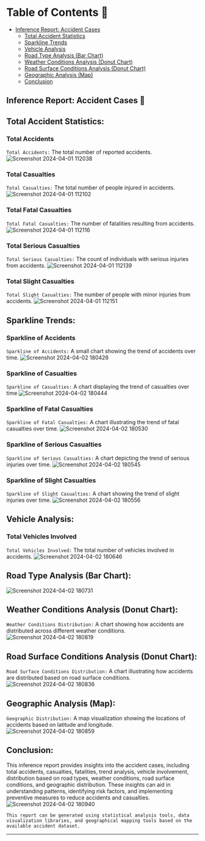 # Table of Contents 📍
- [Inference Report: Accident Cases](#inference-report-accident-cases)
  - [Total Accident Statistics](#total-accident-statistics)
  - [Sparkline Trends](#sparkline-trends)
  - [Vehicle Analysis](#vehicle-analysis)
  - [Road Type Analysis (Bar Chart)](#road-type-analysis-bar-chart)
  - [Weather Conditions Analysis (Donut Chart)](#weather-conditions-analysis-donut-chart)
  - [Road Surface Conditions Analysis (Donut Chart)](#road-surface-conditions-analysis-donut-chart)
  - [Geographic Analysis (Map)](#geographic-analysis-map)
  - [Conclusion](#conclusion)

## Inference Report: Accident Cases 📖

## Total Accident Statistics: 
### Total Accidents
`Total Accidents:` The total number of reported accidents.
![Screenshot 2024-04-01 112038](https://github.com/Siva-Subramaniam-DS/Tableau-Visualization-Accident-Case/assets/138869164/5e0f1e89-96d2-4b81-8b64-c4d00e494ac7)

### Total Casualties
`Total Casualties:` The total number of people injured in accidents.
![Screenshot 2024-04-01 112102](https://github.com/Siva-Subramaniam-DS/Tableau-Visualization-Accident-Case/assets/138869164/af3044d1-1464-4956-9a89-354cb15ca3a2)

### Total Fatal Casualties
`Total Fatal Casualties:` The number of fatalities resulting from accidents.
![Screenshot 2024-04-01 112116](https://github.com/Siva-Subramaniam-DS/Tableau-Visualization-Accident-Case/assets/138869164/6548ab6c-2960-4891-a93b-3ef299601df9)

### Total Serious Casualties
`Total Serious Casualties:` The count of individuals with serious injuries from accidents.
![Screenshot 2024-04-01 112139](https://github.com/Siva-Subramaniam-DS/Tableau-Visualization-Accident-Case/assets/138869164/8202615c-c996-4774-93a4-add35676cbaa)

### Total Slight Casualties
`Total Slight Casualties:` The number of people with minor injuries from accidents.
![Screenshot 2024-04-01 112151](https://github.com/Siva-Subramaniam-DS/Tableau-Visualization-Accident-Case/assets/138869164/20dc72cf-6382-4d75-8955-2881bcc0be47)

## Sparkline Trends:
### Sparkline of Accidents
`Sparkline of Accidents:` A small chart showing the trend of accidents over time.
![Screenshot 2024-04-02 180426](https://github.com/Siva-Subramaniam-DS/Tableau-Visualization-Accident-Case/assets/138869164/25e038ff-5f75-4199-9097-96869eac921a)

### Sparkline of Casualties
`Sparkline of Casualties:` A chart displaying the trend of casualties over time
![Screenshot 2024-04-02 180444](https://github.com/Siva-Subramaniam-DS/Tableau-Visualization-Accident-Case/assets/138869164/05e3a6fc-5c12-4abb-96a6-74383c1fba54)

### Sparkline of Fatal Casualties
`Sparkline of Fatal Casualties:` A chart illustrating the trend of fatal casualties over time.
![Screenshot 2024-04-02 180530](https://github.com/Siva-Subramaniam-DS/Tableau-Visualization-Accident-Case/assets/138869164/6c009f23-736f-4347-b90f-43abf47cdd97)

### Sparkline of Serious Casualties
`Sparkline of Serious Casualties:` A chart depicting the trend of serious injuries over time.
![Screenshot 2024-04-02 180545](https://github.com/Siva-Subramaniam-DS/Tableau-Visualization-Accident-Case/assets/138869164/2af7acb6-23cc-4a98-9314-440e45017e1e)

### Sparkline of Slight Casualties
`Sparkline of Slight Casualties:` A chart showing the trend of slight injuries over time.
![Screenshot 2024-04-02 180556](https://github.com/Siva-Subramaniam-DS/Tableau-Visualization-Accident-Case/assets/138869164/2e03b1ab-a244-4e5c-aa08-a5cad0a2b8ae)

## Vehicle Analysis:
### Total Vehicles Involved
`Total Vehicles Involved:` The total number of vehicles involved in accidents.
![Screenshot 2024-04-02 180646](https://github.com/Siva-Subramaniam-DS/Tableau-Visualization-Accident-Case/assets/138869164/77669aca-7945-4ca8-b84a-b647f9366083)

## Road Type Analysis (Bar Chart):
![Screenshot 2024-04-02 180731](https://github.com/Siva-Subramaniam-DS/Tableau-Visualization-Accident-Case/assets/138869164/3c4b32de-3eff-40b1-bc0b-d250d2b72cfc)

## Weather Conditions Analysis (Donut Chart):
`Weather Conditions Distribution:` A chart showing how accidents are distributed across different weather conditions.
![Screenshot 2024-04-02 180819](https://github.com/Siva-Subramaniam-DS/Tableau-Visualization-Accident-Case/assets/138869164/df79fd17-0e70-4121-9461-420312139554)

## Road Surface Conditions Analysis (Donut Chart):
`Road Surface Conditions Distribution:` A chart illustrating how accidents are distributed based on road surface conditions.
![Screenshot 2024-04-02 180836](https://github.com/Siva-Subramaniam-DS/Tableau-Visualization-Accident-Case/assets/138869164/186a240e-cafd-4c09-ae1b-ede79e9bcc0c)

## Geographic Analysis (Map):
`Geographic Distribution:` A map visualization showing the locations of accidents based on latitude and longitude.
![Screenshot 2024-04-02 180859](https://github.com/Siva-Subramaniam-DS/Tableau-Visualization-Accident-Case/assets/138869164/7b8e21e4-7716-427f-a7dc-42a976d92cf5)

## Conclusion:
This inference report provides insights into the accident cases, including total accidents, casualties, fatalities, trend analysis, vehicle involvement, distribution based on road types, weather conditions, road surface conditions, and geographic distribution. These insights can aid in understanding patterns, identifying risk factors, and implementing preventive measures to reduce accidents and casualties.
![Screenshot 2024-04-02 180940](https://github.com/Siva-Subramaniam-DS/Tableau-Visualization-Accident-Case/assets/138869164/5bd7eee8-84cb-4b3b-8447-ad1c5f7cf97f)

`This report can be generated using statistical analysis tools, data visualization libraries, and geographical mapping tools based on the available accident dataset.`

___
